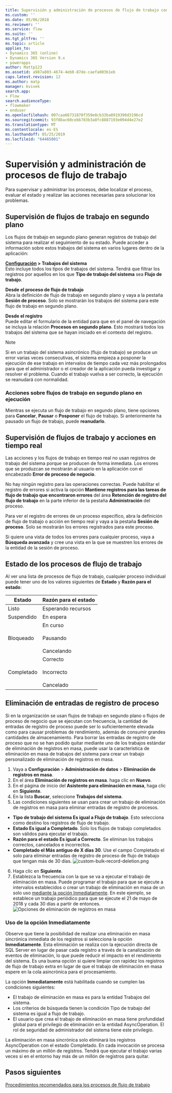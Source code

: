 ```yaml
---
title: Supervisión y administración de procesos de flujo de trabajo con PowerApps | Microsoft Docs
ms.custom: ''
ms.date: 05/06/2018
ms.reviewer: ''
ms.service: flow
ms.suite: ''
ms.tgt_pltfrm: ''
ms.topic: article
applies_to:
- Dynamics 365 (online)
- Dynamics 365 Version 9.x
- powerapps
author: Mattp123
ms.assetid: a987a803-4674-4eb0-87de-caefa003b1eb
caps.latest.revision: 12
ms.author: matp
manager: kvivek
search.app:
- Flow
search.audienceType:
- flowmaker
- enduser
ms.openlocfilehash: 007caa66731870f359e8cb33ba0919390d3196cd
ms.sourcegitcommit: 93f8bac60cebb783b3a8fc8887193e094d4e27e2
ms.translationtype: MT
ms.contentlocale: es-ES
ms.lasthandoff: 05/25/2019
ms.locfileid: "64465801"
---
```

# <a name="monitor-and-manage-workflow-processes"></a>Supervisión y administración de procesos de flujo de trabajo

Para supervisar y administrar los procesos, debe localizar el proceso, evaluar el estado y realizar las acciones necesarias para solucionar los problemas.  
  
<a name="BKMK_MonitorAsyncWorkflows"></a>   
## <a name="monitoring-background-workflows"></a>Supervisión de flujos de trabajo en segundo plano  
 Los flujos de trabajo en segundo plano generan registros de trabajo del sistema para realizar el seguimiento de su estado. Puede acceder a información sobre estos trabajos del sistema en varios lugares dentro de la aplicación:  
  
 **[Configuración](/powerapps/maker/model-driven-apps/advanced-navigation#settings) > Trabajos del sistema**  
 Esto incluye todos los tipos de trabajos del sistema. Tendrá que filtrar los registros por aquellos en los que **Tipo de trabajo del sistema** sea **Flujo de trabajo**.  
  
 **Desde el proceso de flujo de trabajo**  
 Abra la definición de flujo de trabajo en segundo plano y vaya a la pestaña **Sesión de proceso**. Solo se mostrarán los trabajos del sistema para este flujo de trabajo en segundo plano.  
  
 **Desde el registro**  
 Puede editar el formulario de la entidad para que en el panel de navegación se incluya la relación **Procesos en segundo plano**. Esto mostrará todos los trabajos del sistema que se hayan iniciado en el contexto del registro.  
  
> [!NOTE]
>  Si en un trabajo del sistema asincrónico (flujo de trabajo) se produce un error varias veces consecutivas, el sistema empieza a posponer la ejecución de ese trabajo en intervalos de tiempo cada vez más prolongados para que el administrador o el creador de la aplicación pueda investigar y resolver el problema. Cuando el trabajo vuelva a ser correcto, la ejecución se reanudará con normalidad.  
  
<a name="BKMK_ActionsOnRunningWorkflows"></a>   
### <a name="actions-on-running-background-workflows"></a>Acciones sobre flujos de trabajo en segundo plano en ejecución  
 Mientras se ejecuta un flujo de trabajo en segundo plano, tiene opciones para **Cancelar**, **Pausar** o **Posponer** el flujo de trabajo. Si anteriormente ha pausado un flujo de trabajo, puede **reanudarlo**.  
  
<a name="BKMK_MonitorSyncWorkflows"></a>   
## <a name="monitoring-real-time-workflows-and-actions"></a>Supervisión de flujos de trabajo y acciones en tiempo real  
 Las acciones y los flujos de trabajo en tiempo real no usan registros de trabajo del sistema porque se producen de forma inmediata. Los errores que se produzcan se mostrarán al usuario en la aplicación con el encabezado **Error de proceso de negocio**.  
  
 No hay ningún registro para las operaciones correctas. Puede habilitar el registro de errores si activa la opción **Mantiene registros para las tareas de flujo de trabajo que encontraron errores** del área **Retención de registro del flujo de trabajo** en la parte inferior de la pestaña **Administración** del proceso.  
  
 Para ver el registro de errores de un proceso específico, abra la definición de flujo de trabajo o acción en tiempo real y vaya a la pestaña **Sesión de proceso**. Solo se mostrarán los errores registrados para este proceso.  
  
 Si quiere una vista de todos los errores para cualquier proceso, vaya a **Búsqueda avanzada** y cree una vista en la que se muestren los errores de la entidad de la sesión de proceso.  
  
<a name="BKMK_StatusOfWorkflowProcesses"></a>   
## <a name="status-of-workflow-processes"></a>Estado de los procesos de flujo de trabajo  
 Al ver una lista de procesos de flujo de trabajo, cualquier proceso individual puede tener uno de los valores siguientes de **Estado** y **Razón para el estado**:  
  
|Estado|Razón para el estado|  
|-----------|-------------------|  
|Listo|Esperando recursos|  
|Suspendido|En espera|  
|Bloqueado|En curso<br /><br /> Pausando<br /><br /> Cancelando|  
|Completado|Correcto<br /><br /> Incorrecto<br /><br /> Cancelado|  

## <a name="deleting-process-log-records"></a>Eliminación de entradas de registro de proceso

Si en la organización se usan flujos de trabajo en segundo plano o flujos de proceso de negocio que se ejecutan con frecuencia, la cantidad de entradas de registro de proceso puede ser lo suficientemente elevada como para causar problemas de rendimiento, además de consumir grandes cantidades de almacenamiento. Para borrar las entradas de registro de proceso que no se han podido quitar mediante uno de los trabajos estándar de eliminación de registros en masa, puede usar la característica de eliminación en masa de trabajos del sistema para crear un trabajo personalizado de eliminación de registros en masa.

1. Vaya a **Configuración** > **Administración de datos** > **Eliminación de registros en masa**.
2. En el área **Eliminación de registros en masa**. haga clic en **Nuevo**. 
3. En el página de inicio del **Asistente para eliminación en masa**, haga clic en **Siguiente**.
4. En la lista **Buscar**, seleccione **Trabajos del sistema**.
5. Las condiciones siguientes se usan para crear un trabajo de eliminación de registros en masa para eliminar entradas de registro de procesos. 
 - **Tipo de trabajo del sistema Es igual a Flujo de trabajo**. Esto selecciona como destino los registros de flujo de trabajo. 
 - **Estado Es igual a Completado**. Solo los flujos de trabajo completados son válidos para ejecutar el trabajo.
 - **Razón para el estado Es igual a Correcto**. Se eliminan los trabajos correctos, cancelados e incorrectos.
 - **Completado el Más antiguo de X días 30**. Use el campo Completado el solo para eliminar entradas de registro de proceso de flujo de trabajo que tengan más de 30 días.
 ![custom-bulk-record-deletion.png](media/custom-bulk-record-deletion.png)
6. Haga clic en **Siguiente**.
7. Establezca la frecuencia con la que se va a ejecutar el trabajo de eliminación en masa. Puede programar el trabajo para que se ejecute a intervalos establecidos o crear un trabajo de eliminación en masa de un solo uso [mediante la opción Inmediatamente](#using-the-immediately-option). En este ejemplo, se establece un trabajo periódico para que se ejecute el 21 de mayo de 2018 y cada 30 días a partir de entonces. 
![Opciones de eliminación de registros en masa](media/custom-bulk-record-delete-options.png)

### <a name="using-the-immediately-option"></a>Uso de la opción Inmediatamente

Observe que tiene la posibilidad de realizar una eliminación en masa sincrónica inmediata de los registros si selecciona la opción **Inmediatamente**. Esta eliminación se realiza con la ejecución directa de SQL Server en lugar de pasar cada registro a través de la canalización de eventos de eliminación, lo que puede reducir el impacto en el rendimiento del sistema. Es una buena opción si quiere limpiar con rapidez los registros de flujo de trabajo extra en lugar de que el trabajo de eliminación en masa espere en la cola asincrónica para el procesamiento. 

La opción **Inmediatamente** está habilitada cuando se cumplen las condiciones siguientes: 
- El trabajo de eliminación en masa es para la entidad Trabajos del sistema.
- Los criterios de búsqueda tienen la condición Tipo de trabajo del sistema es igual a flujo de trabajo. 
- El usuario que crea el trabajo de eliminación en masa tiene profundidad global para el privilegio de eliminación en la entidad AsyncOperation. El rol de seguridad de administrador del sistema tiene este privilegio.  

La eliminación en masa sincrónica solo eliminará los registros AsyncOperation con el estado Completado. En cada invocación se procesa un máximo de un millón de registros. Tendrá que ejecutar el trabajo varias veces si en el entorno hay más de un millón de registros para quitar.  
  
## <a name="next-steps"></a>Pasos siguientes   
 [Procedimientos recomendados para los procesos de flujo de trabajo](best-practices-workflow-processes.md) <br />

